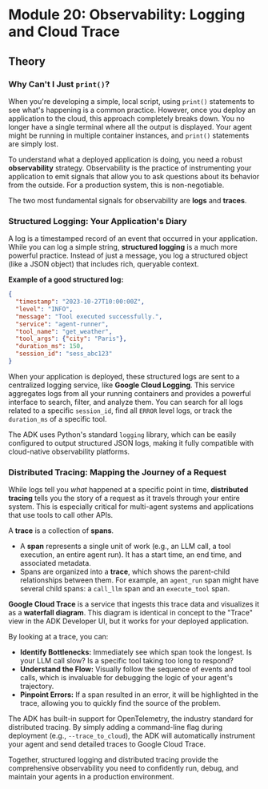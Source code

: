 # Module 20: Observability: Logging and Cloud Trace

## Theory

### Why Can't I Just `print()`?

When you're developing a simple, local script, using `print()` statements to see what's happening is a common practice. However, once you deploy an application to the cloud, this approach completely breaks down. You no longer have a single terminal where all the output is displayed. Your agent might be running in multiple container instances, and `print()` statements are simply lost.

To understand what a deployed application is doing, you need a robust **observability** strategy. Observability is the practice of instrumenting your application to emit signals that allow you to ask questions about its behavior from the outside. For a production system, this is non-negotiable.

The two most fundamental signals for observability are **logs** and **traces**.

### Structured Logging: Your Application's Diary

A log is a timestamped record of an event that occurred in your application. While you can log a simple string, **structured logging** is a much more powerful practice. Instead of just a message, you log a structured object (like a JSON object) that includes rich, queryable context.

**Example of a good structured log:**
```json
{
  "timestamp": "2023-10-27T10:00:00Z",
  "level": "INFO",
  "message": "Tool executed successfully.",
  "service": "agent-runner",
  "tool_name": "get_weather",
  "tool_args": {"city": "Paris"},
  "duration_ms": 150,
  "session_id": "sess_abc123"
}
```
When your application is deployed, these structured logs are sent to a centralized logging service, like **Google Cloud Logging**. This service aggregates logs from all your running containers and provides a powerful interface to search, filter, and analyze them. You can search for all logs related to a specific `session_id`, find all `ERROR` level logs, or track the `duration_ms` of a specific tool.

The ADK uses Python's standard `logging` library, which can be easily configured to output structured JSON logs, making it fully compatible with cloud-native observability platforms.

### Distributed Tracing: Mapping the Journey of a Request

While logs tell you *what* happened at a specific point in time, **distributed tracing** tells you the story of a request as it travels through your entire system. This is especially critical for multi-agent systems and applications that use tools to call other APIs.

A **trace** is a collection of **spans**.
*   A **span** represents a single unit of work (e.g., an LLM call, a tool execution, an entire agent run). It has a start time, an end time, and associated metadata.
*   Spans are organized into a **trace**, which shows the parent-child relationships between them. For example, an `agent_run` span might have several child spans: a `call_llm` span and an `execute_tool` span.

**Google Cloud Trace** is a service that ingests this trace data and visualizes it as a **waterfall diagram**. This diagram is identical in concept to the "Trace" view in the ADK Developer UI, but it works for your deployed application.

By looking at a trace, you can:
*   **Identify Bottlenecks:** Immediately see which span took the longest. Is your LLM call slow? Is a specific tool taking too long to respond?
*   **Understand the Flow:** Visually follow the sequence of events and tool calls, which is invaluable for debugging the logic of your agent's trajectory.
*   **Pinpoint Errors:** If a span resulted in an error, it will be highlighted in the trace, allowing you to quickly find the source of the problem.

The ADK has built-in support for OpenTelemetry, the industry standard for distributed tracing. By simply adding a command-line flag during deployment (e.g., `--trace_to_cloud`), the ADK will automatically instrument your agent and send detailed traces to Google Cloud Trace.

Together, structured logging and distributed tracing provide the comprehensive observability you need to confidently run, debug, and maintain your agents in a production environment.
